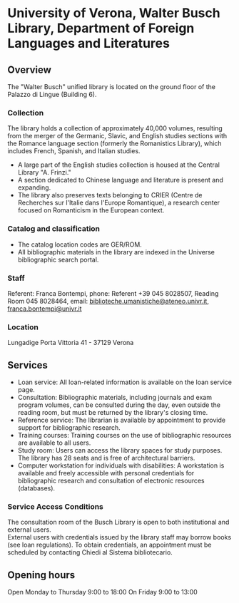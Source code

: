# University of Verona, Walter Busch Library, Department of Foreign Languages ​​and Literatures

## Overview
The "Walter Busch" unified library is located on the ground floor of the Palazzo di Lingue (Building 6).  

### Collection  
The library holds a collection of approximately 40,000 volumes, resulting from the merger of the Germanic, Slavic, and English studies sections with the Romance language section (formerly the Romanistics Library), which includes French, Spanish, and Italian studies.  
- A large part of the English studies collection is housed at the Central Library "A. Frinzi."  
- A section dedicated to Chinese language and literature is present and expanding.  
- The library also preserves texts belonging to CRIER (Centre de Recherches sur l'Italie dans l'Europe Romantique), a research center focused on Romanticism in the European context.  

### Catalog and classification  
- The catalog location codes are GER/ROM.  
- All bibliographic materials in the library are indexed in the Universe bibliographic search portal.  

### Staff
Referent: Franca Bontempi, phone: Referent +39 045 8028507, Reading Room 045 8028464, email: biblioteche.umanistiche@ateneo.univr.it, franca.bontempi@univr.it

### Location
Lungadige Porta Vittoria 41 - 37129 Verona

## Services
- Loan service: All loan-related information is available on the loan service page.  
- Consultation: Bibliographic materials, including journals and exam program volumes, can be consulted during the day, even outside the reading room, but must be returned by the library's closing time.  
- Reference service: The librarian is available by appointment to provide support for bibliographic research.  
- Training courses: Training courses on the use of bibliographic resources are available to all users.  
- Study room: Users can access the library spaces for study purposes. The library has 28 seats and is free of architectural barriers.  
- Computer workstation for individuals with disabilities: A workstation is available and freely accessible with personal credentials for bibliographic research and consultation of electronic resources (databases).  

### Service Access Conditions  
The consultation room of the Busch Library is open to both institutional and external users.  
External users with credentials issued by the library staff may borrow books (see loan regulations). To obtain credentials, an appointment must be scheduled by contacting Chiedi al Sistema bibliotecario.  

## Opening hours
Open Monday to Thursday 9:00 to 18:00
On Friday 9:00 to 13:00